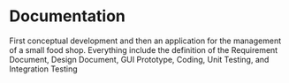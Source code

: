 # Documentation

First conceptual development and then an application for the management of a small food shop. Everything include the definition of the Requirement Document, Design Document, GUI Prototype, Coding, Unit Testing, and Integration Testing